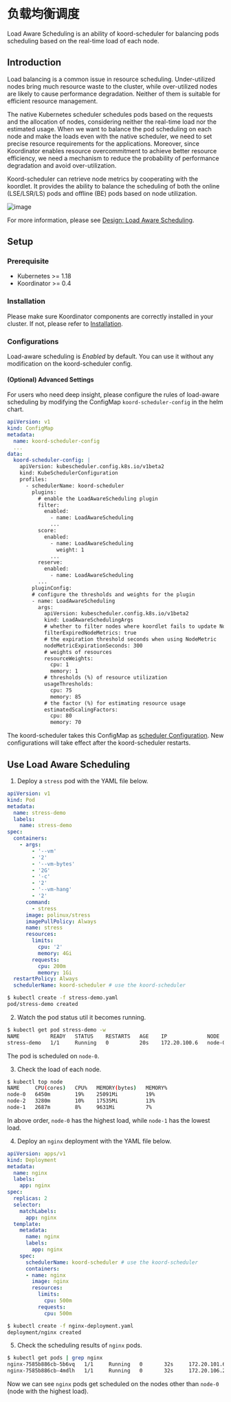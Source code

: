 # 负载均衡调度

Load Aware Scheduling is an ability of koord-scheduler for balancing pods scheduling based on the real-time load of each node.

## Introduction

Load balancing is a common issue in resource scheduling. Under-utilized nodes bring much resource waste to the
cluster, while over-utilized nodes are likely to cause performance degradation. Neither of them is suitable for
efficient resource management.

The native Kubernetes scheduler schedules pods based on the requests and the allocation of nodes, considering neither
the real-time load nor the estimated usage. When we want to balance the pod scheduling on each node and make the loads
even with the native scheduler, we need to set precise resource requirements for the applications. Moreover, since
Koordinator enables resource overcommitment to achieve better resource efficiency, we need a mechanism to reduce the
probability of performance degradation and avoid over-utilization.

Koord-scheduler can retrieve node metrics by cooperating with the koordlet. It provides the ability to balance the
scheduling of both the online (LSE/LSR/LS) pods and offline (BE) pods based on node utilization.

![image](/img/load-aware-scheduling-arch.svg)

For more information, please see [Design: Load Aware Scheduling](/docs/designs/load-aware-scheduling).

## Setup

### Prerequisite

- Kubernetes >= 1.18
- Koordinator >= 0.4

### Installation

Please make sure Koordinator components are correctly installed in your cluster. If not, please refer to [Installation](/docs/installation).

### Configurations

Load-aware scheduling is *Enabled* by default. You can use it without any modification on the koord-scheduler config.

#### (Optional) Advanced Settings

For users who need deep insight, please configure the rules of load-aware scheduling by modifying the ConfigMap
`koord-scheduler-config` in the helm chart.

```yaml
apiVersion: v1
kind: ConfigMap
metadata:
  name: koord-scheduler-config
  ...
data:
  koord-scheduler-config: |
    apiVersion: kubescheduler.config.k8s.io/v1beta2
    kind: KubeSchedulerConfiguration
    profiles:
      - schedulerName: koord-scheduler
        plugins:
          # enable the LoadAwareScheduling plugin
          filter:
            enabled:
              - name: LoadAwareScheduling
              ...
          score:
            enabled:
              - name: LoadAwareScheduling
                weight: 1
              ...
          reserve:
            enabled:
              - name: LoadAwareScheduling
          ...
        pluginConfig:
        # configure the thresholds and weights for the plugin
        - name: LoadAwareScheduling
          args:
            apiVersion: kubescheduler.config.k8s.io/v1beta2
            kind: LoadAwareSchedulingArgs
            # whether to filter nodes where koordlet fails to update NodeMetric
            filterExpiredNodeMetrics: true
            # the expiration threshold seconds when using NodeMetric
            nodeMetricExpirationSeconds: 300
            # weights of resources
            resourceWeights:
              cpu: 1
              memory: 1
            # thresholds (%) of resource utilization
            usageThresholds:
              cpu: 75
              memory: 85
            # the factor (%) for estimating resource usage
            estimatedScalingFactors:
              cpu: 80
              memory: 70
```

The koord-scheduler takes this ConfigMap as [scheduler Configuration](https://kubernetes.io/docs/reference/scheduling/config/).
New configurations will take effect after the koord-scheduler restarts.

## Use Load Aware Scheduling

1. Deploy a `stress` pod with the YAML file below.

```yaml
apiVersion: v1
kind: Pod
metadata:
  name: stress-demo
  labels:
    name: stress-demo
spec:
  containers:
    - args:
        - '--vm'
        - '2'
        - '--vm-bytes'
        - '2G'
        - '-c'
        - '2'
        - '--vm-hang'
        - '2'
      command:
        - stress
      image: polinux/stress
      imagePullPolicy: Always
      name: stress
      resources:
        limits:
          cpu: '2'
          memory: 4Gi
        requests:
          cpu: 200m
          memory: 1Gi
  restartPolicy: Always
  schedulerName: koord-scheduler # use the koord-scheduler
```

```bash
$ kubectl create -f stress-demo.yaml
pod/stress-demo created
```

2. Watch the pod status util it becomes running.

```bash
$ kubectl get pod stress-demo -w
NAME          READY   STATUS    RESTARTS   AGE    IP             NODE     NOMINATED NODE   READINESS GATES
stress-demo   1/1     Running   0          20s    172.20.100.6   node-0   <none>           <none>
```

The pod is scheduled on `node-0`.

3. Check the load of each node.

```bash
$ kubectl top node
NAME     CPU(cores)   CPU%   MEMORY(bytes)   MEMORY%
node-0   6450m        19%    25091Mi         19%
node-2   3280m        10%    17535Mi         13%
node-1   2687m        8%     9631Mi          7%
```

In above order, `node-0` has the highest load, while `node-1` has the lowest load.

4. Deploy an `nginx` deployment with the YAML file below.

```yaml
apiVersion: apps/v1
kind: Deployment
metadata:
  name: nginx
  labels:
    app: nginx
spec:
  replicas: 2
  selector:
    matchLabels:
      app: nginx
  template:
    metadata:
      name: nginx
      labels:
        app: nginx
    spec:
      schedulerName: koord-scheduler # use the koord-scheduler
      containers:
      - name: nginx
        image: nginx
        resources:
          limits:
            cpu: 500m
          requests:
            cpu: 500m
```

```bash
$ kubectl create -f nginx-deployment.yaml
deployment/nginx created
```

5. Check the scheduling results of `nginx` pods.

```bash
$ kubectl get pods | grep nginx
nginx-7585b886cb-5b6vq   1/1     Running   0       32s     172.20.101.6    node-1   <none>         <none>
nginx-7585b886cb-4mdlh   1/1     Running   0       32s     172.20.106.20   node-2   <none>         <none>
```

Now we can see `nginx` pods get scheduled on the nodes other than `node-0` (node with the highest load).
